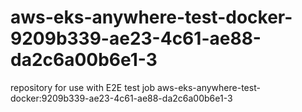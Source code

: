 # aws-eks-anywhere-test-docker-9209b339-ae23-4c61-ae88-da2c6a00b6e1-3
repository for use with E2E test job aws-eks-anywhere-test-docker:9209b339-ae23-4c61-ae88-da2c6a00b6e1-3

